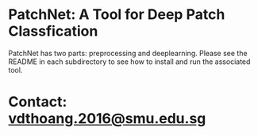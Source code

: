 # PatchNet: A Tool for Deep Patch Classfication

PatchNet has two parts: preprocessing and deeplearning.  Please see the
README in each subdirectory to see how to install and run the associated
tool.

# Contact: vdthoang.2016@smu.edu.sg 
